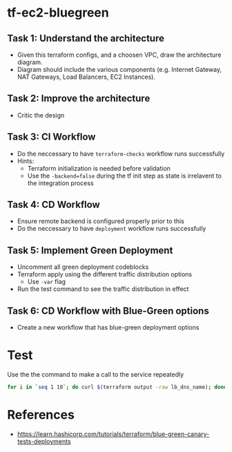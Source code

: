 # tf-ec2-bluegreen


## Task 1: Understand the architecture
- Given this terraform configs, and a choosen VPC, draw the architecture diagram.
- Diagram should include the various components (e.g. Internet Gateway, NAT Gateways, Load Balancers, EC2 Instances). 

## Task 2: Improve the architecture
- Critic the design

## Task 3: CI Workflow
- Do the neccessary to have `terraform-checks` workflow runs successfully
- Hints:
    - Terraform initialization is needed before validation
    - Use the `-backend=false` during the tf init step as state is irrelavent to the integration process

## Task 4: CD Workflow
- Ensure remote backend is configured properly prior to this
- Do the neccessary to have `deployment` workflow runs successfully

## Task 5: Implement Green Deployment
- Uncomment all green deployment codeblocks
- Terraform apply using the different traffic distribution options
    - Use `-var` flag
- Run the test command to see the traffic distribution in effect

## Task 6: CD Workflow with Blue-Green options
- Create a new workflow that has blue-green deployment options

# Test
Use the the command to make a call to the service repeatedly
```bash
for i in `seq 1 10`; do curl $(terraform output -raw lb_dns_name); done
```

# References
- https://learn.hashicorp.com/tutorials/terraform/blue-green-canary-tests-deployments
